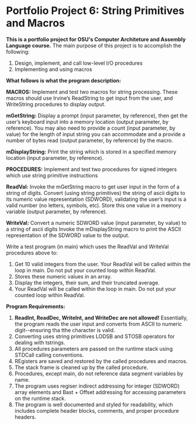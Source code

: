 # Portfolio Project 6: String Primitives and Macros
**This is a portfolio project for OSU's Computer Architeture and Assembly Language course.**
The main purpose of this project is to accomplish the following:

1. Design, implement, and call low-level I/O procedures
2. Implementing and using macros

**What follows is what the program description:**

**MACROS:**
Implement and test two macros for string processing. These macros should use Irvine’s ReadString to get input from the user, and WriteString procedures to display output.

**mGetString:**  Display a prompt (input parameter, by reference), then get the user’s keyboard input into a memory location (output parameter, by reference). You may also need to provide a count (input parameter, by value) for the length of input string you can accommodate and a provide a number of bytes read (output parameter, by reference) by the macro.

**mDisplayString:**  Print the string which is stored in a specified memory location (input parameter, by reference).

**PROCEDURES:**
Implement and test two procedures for signed integers which use string primitive instructions

**ReadVal:** Invoke the mGetString macro to get user input in the form of a string of digits.
Convert (using string primitives) the string of ascii digits to its numeric value representation (SDWORD), validating the user’s input is a valid number (no letters, symbols, etc).
Store this one value in a memory variable (output parameter, by reference). 

**WriteVal:** Convert a numeric SDWORD value (input parameter, by value) to a string of ascii digits
Invoke the mDisplayString macro to print the ASCII representation of the SDWORD value to the output.

Write a test program (in main) which uses the ReadVal and WriteVal procedures above to:

1. Get 10 valid integers from the user. Your ReadVal will be called within the loop in main. Do not put your counted loop within ReadVal.
2. Stores these numeric values in an array.
3. Display the integers, their sum, and their truncated average.
4. Your ReadVal will be called within the loop in main. Do not put your counted loop within ReadVal.

**Program Requirements:**

1. **ReadInt, ReadDec, WriteInt, and WriteDec are not allowed!**
Essentially, the program reads the user input and converts from ASCII to numeric digit--ensuring tha tthe character is valid. 
2. Converting uses string primitives LODSB and STOSB operators for dealing with tstrings.
3. All procedures parameters are passed on the runtime stack using STDCall calling conventions. 
4. REgisters are saved and restored by the called procedures and macros.
5. The stack frame is cleaned up by the called procedure.
6. Procedures, except main, do not reference data segment variables by name.
7. The program uses regiser indirect addressing for integer (SDWORD) array elements and Bast + Offset addressing for accessing parameters on the runtime stack.
8. The program is well documented and styled for readability, which includes complete header blocks, comments, and proper procedure headers. 
